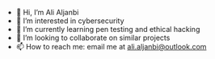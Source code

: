 - 👋 Hi, I’m Ali Aljanbi
- 👀 I’m interested in cybersecurity
- 🌱 I’m currently learning pen testing and ethical hacking
- 💞️ I’m looking to collaborate on similar projects
- 📫 How to reach me: email me at ali.aljanbi@outlook.com

